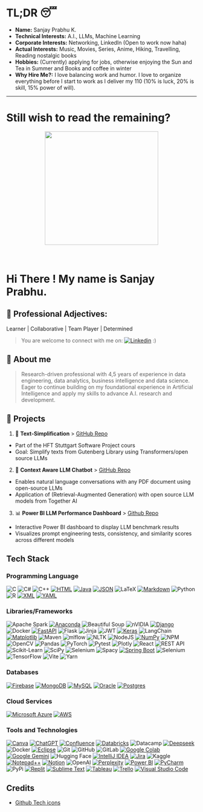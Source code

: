 <!--
**Sanjay9921/Sanjay9921** is a ✨ _special_ ✨ repository because its `README.md` (this file) appears on your GitHub profile.

Icons:
https://github.com/inttter/md-badges
-->

# TL;DR 😴

- **Name:** Sanjay Prabhu K.
- **Technical Interests:** A.I., LLMs, Machine Learning  
- **Corporate Interests:** Networking, LinkedIn (Open to work now haha)  
- **Actual Interests:** Music, Movies, Series, Anime, Hiking, Travelling, Reading nostalgic books
- **Hobbies:** (Currently) applying for jobs, otherwise enjoying the Sun and Tea in Summer and Books and coffee in winter
- **Why Hire Me?:** I love balancing work and humor. I love to organize everything before I start to work as I deliver my 110 (10% is luck, 20% is skill, 15% power of will).
---

# Still wish to read the remaining?

<div align="center">
<img src="https://media4.giphy.com/media/v1.Y2lkPTc5MGI3NjExZG9oem81NXUyamRvZjNnMGVveGRlemY1OWN1ZHRsOWptNHJrNzR6NiZlcD12MV9pbnRlcm5hbF9naWZfYnlfaWQmY3Q9Zw/3oEduKoCblNVAgAbYI/giphy.gif" width="300">
</div>
<br><br>  

# Hi There ! My name is Sanjay Prabhu.

## 💼 Professional Adjectives: 
Learner | Collaborative | Team Player | Determined
> You are welcome to connect with me on: [![Linkedin](https://img.shields.io/badge/-LinkedIn-blue?style=flat-square&logo=Linkedin&logoColor=white&link=https://www.linkedin.com/in/sanjay-prabhu-k/)](https://www.linkedin.com/in/sanjay-prabhu-k/) :)

## 👋 About me

> Research-driven professional with 4,5 years of experience in data engineering, data analytics, business intelligence
and data science. Eager to continue building on my foundational experience in Artificial Intelligence and apply my
skills to advance A.I. research and development.

## 🚀 Projects

1. 📘 **Text-Simplification** > [GitHub Repo](https://github.com/Sanjay9921/Text-Simplification)
  - Part of the HFT Stuttgart Software Project cours
  - Goal: Simplify texts from Gutenberg Library using Transformers/open source LLMs

2. 🤖 **Context Aware LLM Chatbot** > [GitHub Repo](https://github.com/Sanjay9921/Context-Aware-LLM-Chatbot)
  - Enables natural language conversations with any PDF document using open-source LLMs
  - Application of (Retrieval-Augmented Generation) with open source LLM models from Together AI

3. 📊 **Power BI LLM Performance Dashboard** > [Github Repo](https://github.com/Sanjay9921/PowerBI-LLM-Performance-Dashboard)
 - Interactive Power BI dashboard to display LLM benchmark results
 - Visualizes prompt engineering tests, consistency, and similarity scores across different models

## Tech Stack

### Programming Language
![C](https://img.shields.io/badge/c-%2300599C.svg?style=for-the-badge&logo=c&logoColor=white)
![C#](https://img.shields.io/badge/c%23-%23239120.svg?style=for-the-badge&logo=csharp&logoColor=white)
![C++](https://img.shields.io/badge/c++-%2300599C.svg?style=for-the-badge&logo=c%2B%2B&logoColor=white)
[![HTML](https://img.shields.io/badge/HTML-%23E34F26.svg?logo=html5&logoColor=white)](#)
[![Java](https://img.shields.io/badge/Java-%23ED8B00.svg?logo=openjdk&logoColor=white)](#)
[![JSON](https://img.shields.io/badge/JSON-000?logo=json&logoColor=fff)](#)
![LaTeX](https://img.shields.io/badge/latex-%23008080.svg?style=for-the-badge&logo=latex&logoColor=white)
[![Markdown](https://img.shields.io/badge/Markdown-%23000000.svg?logo=markdown&logoColor=white)](#)
![Python](https://img.shields.io/badge/-Python-yellow?style=flat-square&logo=python&logoColor=white)
![R](https://img.shields.io/badge/r-%23276DC3.svg?style=for-the-badge&logo=r&logoColor=white)
[![XML](https://img.shields.io/badge/XML-767C52?logo=xml&logoColor=fff)](#)
[![YAML](https://img.shields.io/badge/YAML-CB171E?logo=yaml&logoColor=fff)](#)

### Libraries/Frameworks
![Apache Spark](https://img.shields.io/badge/Apache%20Spark-FDEE21?style=flat-square&logo=apachespark&logoColor=black)
[![Anaconda](https://img.shields.io/badge/Anaconda-44A833?logo=anaconda&logoColor=fff)](#)
![Beautiful Soup](https://img.shields.io/badge/-Beautiful%20Soup-green?style=flat-square&logo=beautifulsoup&logoColor=white)
![nVIDIA](https://img.shields.io/badge/cuda-000000.svg?style=for-the-badge&logo=nVIDIA&logoColor=green)
[![Django](https://img.shields.io/badge/Django-%23092E20.svg?logo=django&logoColor=white)](#)
![Docker](https://img.shields.io/badge/-Docker-blue?style=flat-square&logo=docker&logoColor=white)
[![FastAPI](https://img.shields.io/badge/FastAPI-009485.svg?logo=fastapi&logoColor=white)](#)
![Flask](https://img.shields.io/badge/-Flask-lightgrey?style=flat-square&logo=flask&logoColor=white)
![Jinja](https://img.shields.io/badge/jinja-white.svg?style=for-the-badge&logo=jinja&logoColor=black)
![JWT](https://img.shields.io/badge/JWT-black?style=for-the-badge&logo=JSON%20web%20tokens)
[![Keras](https://img.shields.io/badge/Keras-D00000?logo=keras&logoColor=fff)](#)
![LangChain](https://img.shields.io/badge/-LangChain-blue?style=flat-square&logo=langchain&logoColor=white)
[![Matplotlib](https://custom-icon-badges.demolab.com/badge/Matplotlib-71D291?logo=matplotlib&logoColor=fff)](#)
![Maven]((https://img.shields.io/badge/apachemaven-C71A36.svg?style=for-the-badge&logo=apachemaven&logoColor=white))
![mlflow](https://img.shields.io/badge/mlflow-%23d9ead3.svg?style=for-the-badge&logo=numpy&logoColor=blue)
![NLTK](https://img.shields.io/badge/-NLTK-green?style=flat-square&logo=nltk&logoColor=white)
![NodeJS](https://img.shields.io/badge/node.js-6DA55F?style=for-the-badge&logo=node.js&logoColor=white)
[![NumPy](https://img.shields.io/badge/NumPy-4DABCF?logo=numpy&logoColor=fff)](#)
![NPM](https://img.shields.io/badge/NPM-%23CB3837.svg?style=for-the-badge&logo=npm&logoColor=white)
![OpenCV](https://img.shields.io/badge/opencv-%23white.svg?style=for-the-badge&logo=opencv&logoColor=white)
![Pandas](https://img.shields.io/badge/-Pandas-blue?style=flat-square&logo=pandas&logoColor=white)
![PyTorch](https://img.shields.io/badge/-PyTorch-red?style=flat-square&logo=pytorch&logoColor=white)
![Pytest](https://img.shields.io/badge/pytest-%23ffffff.svg?style=for-the-badge&logo=pytest&logoColor=2f9fe3)
![Plotly](https://img.shields.io/badge/Plotly-%233F4F75.svg?style=for-the-badge&logo=plotly&logoColor=white)
![React](https://img.shields.io/badge/react-%2320232a.svg?style=for-the-badge&logo=react&logoColor=%2361DAFB)
![REST API](https://img.shields.io/badge/-REST%20API-blue?style=flat-square&logo=api&logoColor=white)
![Scikit-Learn](https://img.shields.io/badge/-Scikit%20Learn-blue?style=flat-square&logo=scikit-learn&logoColor=white)
![SciPy](https://img.shields.io/badge/SciPy-%230C55A5.svg?style=for-the-badge&logo=scipy&logoColor=%white)
![Selenium](https://img.shields.io/badge/-Selenium-blue?style=flat-square&logo=selenium&logoColor=white)
![Spacy](https://img.shields.io/badge/-Spacy-blue?style=flat-square&logo=spacy&logoColor=white)
[![Spring Boot](https://img.shields.io/badge/Spring%20Boot-6DB33F?logo=springboot&logoColor=fff)](#)
![Selenium](https://img.shields.io/badge/-selenium-%43B02A?style=for-the-badge&logo=selenium&logoColor=white)
![TensorFlow](https://img.shields.io/badge/-TensorFlow-orange?style=flat-square&logo=tensorflow&logoColor=white)
![Vite](https://img.shields.io/badge/vite-%23646CFF.svg?style=for-the-badge&logo=vite&logoColor=white)
![Yarn](https://img.shields.io/badge/yarn-%232C8EBB.svg?style=for-the-badge&logo=yarn&logoColor=white)

### Databases
[![Firebase](https://img.shields.io/badge/Firebase-039BE5?logo=Firebase&logoColor=white)](#)
[![MongoDB](https://img.shields.io/badge/MongoDB-%234ea94b.svg?logo=mongodb&logoColor=white)](#)
[![MySQL](https://img.shields.io/badge/MySQL-4479A1?logo=mysql&logoColor=fff)](#)
[![Oracle](https://custom-icon-badges.demolab.com/badge/Oracle-F80000?logo=oracle&logoColor=fff)](#)
[![Postgres](https://img.shields.io/badge/Postgres-%23316192.svg?logo=postgresql&logoColor=white)](#)

### Cloud Services
[![Microsoft Azure](https://custom-icon-badges.demolab.com/badge/Microsoft%20Azure-0089D6?logo=msazure&logoColor=white)](#)
[![AWS](https://custom-icon-badges.demolab.com/badge/AWS-%23FF9900.svg?logo=aws&logoColor=white)](#)

### Tools and Technologies
[![Canva](https://img.shields.io/badge/Canva-%2300C4CC.svg?&logo=Canva&logoColor=white)](#)
[![ChatGPT](https://img.shields.io/badge/ChatGPT-74aa9c?logo=openai&logoColor=white)](#)
[![Confluence](https://img.shields.io/badge/Confluence-172B4D?logo=confluence&logoColor=fff)](#)
[![Databricks](https://img.shields.io/badge/Databricks-FF3621?logo=databricks&logoColor=fff)](#)
![Datacamp](https://img.shields.io/badge/Datacamp-05192D?style=for-the-badge&logo=datacamp&logoColor=03E860)
[![Deepseek](https://custom-icon-badges.demolab.com/badge/Deepseek-4D6BFF?logo=deepseek&logoColor=fff)](#)
![Docker](https://img.shields.io/badge/docker-%230db7ed.svg?style=for-the-badge&logo=docker&logoColor=white)
[![Eclipse](https://img.shields.io/badge/Eclipse-FE7A16.svg?logo=Eclipse&logoColor=white)](#)
![Git](https://img.shields.io/badge/-Git-black?style=flat-square&logo=git&logoColor=white)
![GitHub](https://img.shields.io/badge/github-%23121011.svg?style=for-the-badge&logo=github&logoColor=white)
![GitLab](https://img.shields.io/badge/gitlab-%23181717.svg?style=for-the-badge&logo=gitlab&logoColor=white)
[![Google Colab](https://img.shields.io/badge/Google%20Colab-F9AB00?logo=googlecolab&logoColor=fff)](#)
[![Google Gemini](https://img.shields.io/badge/Google%20Gemini-886FBF?logo=googlegemini&logoColor=fff)](#)
![Hugging Face](https://img.shields.io/badge/-Hugging%20Face-orange?style=flat-square&logo=huggingface&logoColor=white)
[![IntelliJ IDEA](https://img.shields.io/badge/IntelliJIDEA-000000.svg?logo=intellij-idea&logoColor=white)](#)
[![Jira](https://img.shields.io/badge/Jira-0052CC?logo=jira&logoColor=fff)](#)
![Kaggle](https://img.shields.io/badge/Kaggle-035a7d?style=for-the-badge&logo=kaggle&logoColor=white)
[![Notepad++](https://img.shields.io/badge/Notepad++-90E59A.svg?&logo=notepad%2b%2b&logoColor=black)](#)
[![Notion](https://img.shields.io/badge/Notion-000?logo=notion&logoColor=fff)](#)
![OpenAI](https://img.shields.io/badge/-OpenAI-lightgrey?style=flat-square&logo=openai&logoColor=white)
[![Perplexity](https://img.shields.io/badge/Perplexity-1FB8CD?logo=perplexity&logoColor=fff)](#)
[![Power BI](https://custom-icon-badges.demolab.com/badge/Power%20BI-F1C912?logo=power-bi&logoColor=fff)](#)
[![PyCharm](https://img.shields.io/badge/PyCharm-000?logo=pycharm&logoColor=fff)](#)
![PyPi](https://img.shields.io/badge/pypi-%23ececec.svg?style=for-the-badge&logo=pypi&logoColor=1f73b7)
[![Replit](https://img.shields.io/badge/Replit-F26207?logo=replit&logoColor=fff)](#)
[![Sublime Text](https://img.shields.io/badge/Sublime%20Text-%23575757.svg?logo=sublime-text&logoColor=important)](#)
[![Tableau](https://custom-icon-badges.demolab.com/badge/Tableau-0176D3?logo=tableau&logoColor=fff)](#)
[![Trello](https://img.shields.io/badge/Trello-0052CC?logo=trello&logoColor=fff)](#)
[![Visual Studio Code](https://custom-icon-badges.demolab.com/badge/Visual%20Studio%20Code-0078d7.svg?logo=vsc&logoColor=white)](#)

## Credits

* <a href="https://github.com/Ileriayo/markdown-badges">Github Tech icons</a>
